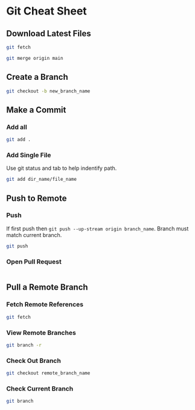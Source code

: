 # Git Cheat Sheet

## Download Latest Files

```zsh
git fetch
```

```zsh
git merge origin main
```

##  Create a Branch
```zsh
git checkout -b new_branch_name
```

## Make a Commit

### Add all
```zsh
git add .
```

### Add Single File
Use git status and tab to help indentify path.
```zsh
git add dir_name/file_name
```

## Push to Remote

### Push
If first push then ```git push --up-stream origin branch_name```. Branch must match current branch.
```zsh
git push
```

### Open Pull Request
```zsh

```

## Pull a Remote Branch

### Fetch Remote References

```zsh
git fetch
```
### View Remote Branches
```zsh
git branch -r
```

### Check Out Branch
```zsh
git checkout remote_branch_name
```

### Check Current Branch
```zsh
git branch
```